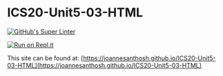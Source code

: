 # ICS20-Unit5-03-HTML

[![GitHub's Super Linter](https://github.com/joannesanthosh/ICS20-Unit5-03-HTML/workflows/GitHub's%20Super%20Linter/badge.svg)](https://github.com/joannesanthosh/ICS20-Unit5-03-HTML/actions)

[![Run on Repl.it](https://repl.it/badge/github/joannesanthosh/ICS20-Unit5-03-HTML)](https://repl.it/github/joannesanthosh/ICS20-Unit5-03-HTML)

This site can be found at: [https://joannesanthosh.github.io/ICS20-Unit5-03-HTML](https://joannesanthosh.github.io/ICS20-Unit5-03-HTML)
